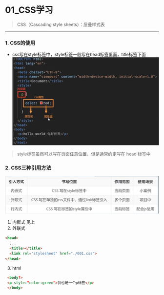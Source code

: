 # 01_CSS学习
>CSS（Cascading style sheets）：层叠样式表
---
### 1. CSS的使用
- css写在style标签中，style标签一般写在head标签里面，title标签下面
  ![css基本结构](../../../../assets/CSS/001.png)
>style标签虽然可以写在页面任意位置，但是通常约定写在 head 标签中

### 2. CSS三种引用方法

  ![css三种引用方式对比](../../../../assets/CSS/002.png)
  1. 内嵌式
   见上
  2. 外联式
  ```html
  <head>
    ...
    <title></title>
    <link rel="stylesheet" href="./001.css">
  </head>
  ```
  3. html
   ```html
    <body?>
    <p style:"color:green">我也是一个p标签</p>
    </body>
  ```